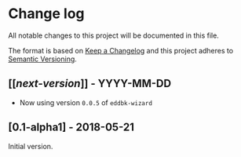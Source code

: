 # Change log
All notable changes to this project will be documented in this file.

The format is based on [Keep a Changelog](http://keepachangelog.com/)
and this project adheres to [Semantic Versioning](http://semver.org/).

## [[*next-version*]] - YYYY-MM-DD
- Now using version `0.0.5` of `eddbk-wizard`

## [0.1-alpha1] - 2018-05-21
Initial version.
